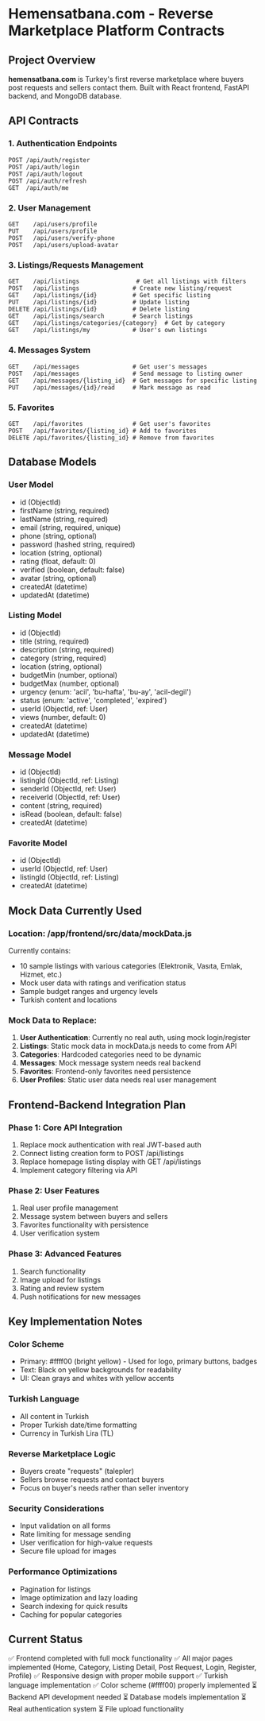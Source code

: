 # Hemensatbana.com - Reverse Marketplace Platform Contracts

## Project Overview
**hemensatbana.com** is Turkey's first reverse marketplace where buyers post requests and sellers contact them. Built with React frontend, FastAPI backend, and MongoDB database.

## API Contracts

### 1. Authentication Endpoints
```
POST /api/auth/register
POST /api/auth/login  
POST /api/auth/logout
POST /api/auth/refresh
GET  /api/auth/me
```

### 2. User Management
```
GET    /api/users/profile
PUT    /api/users/profile
POST   /api/users/verify-phone
POST   /api/users/upload-avatar
```

### 3. Listings/Requests Management
```
GET    /api/listings                # Get all listings with filters
POST   /api/listings               # Create new listing/request
GET    /api/listings/{id}          # Get specific listing
PUT    /api/listings/{id}          # Update listing
DELETE /api/listings/{id}          # Delete listing
GET    /api/listings/search        # Search listings
GET    /api/listings/categories/{category}  # Get by category
GET    /api/listings/my            # User's own listings
```

### 4. Messages System
```
GET    /api/messages               # Get user's messages
POST   /api/messages               # Send message to listing owner
GET    /api/messages/{listing_id}  # Get messages for specific listing
PUT    /api/messages/{id}/read     # Mark message as read
```

### 5. Favorites
```
GET    /api/favorites              # Get user's favorites
POST   /api/favorites/{listing_id} # Add to favorites
DELETE /api/favorites/{listing_id} # Remove from favorites
```

## Database Models

### User Model
- id (ObjectId)
- firstName (string, required)
- lastName (string, required)
- email (string, required, unique)
- phone (string, optional)
- password (hashed string, required)
- location (string, optional)
- rating (float, default: 0)
- verified (boolean, default: false)
- avatar (string, optional)
- createdAt (datetime)
- updatedAt (datetime)

### Listing Model
- id (ObjectId)
- title (string, required)
- description (string, required)
- category (string, required)
- location (string, optional)
- budgetMin (number, optional)
- budgetMax (number, optional)
- urgency (enum: 'acil', 'bu-hafta', 'bu-ay', 'acil-degil')
- status (enum: 'active', 'completed', 'expired')
- userId (ObjectId, ref: User)
- views (number, default: 0)
- createdAt (datetime)
- updatedAt (datetime)

### Message Model
- id (ObjectId)
- listingId (ObjectId, ref: Listing)
- senderId (ObjectId, ref: User)
- receiverId (ObjectId, ref: User)
- content (string, required)
- isRead (boolean, default: false)
- createdAt (datetime)

### Favorite Model
- id (ObjectId)
- userId (ObjectId, ref: User)
- listingId (ObjectId, ref: Listing)
- createdAt (datetime)

## Mock Data Currently Used

### Location: /app/frontend/src/data/mockData.js
Currently contains:
- 10 sample listings with various categories (Elektronik, Vasıta, Emlak, Hizmet, etc.)
- Mock user data with ratings and verification status
- Sample budget ranges and urgency levels
- Turkish content and locations

### Mock Data to Replace:
1. **User Authentication**: Currently no real auth, using mock login/register
2. **Listings**: Static mock data in mockData.js needs to come from API
3. **Categories**: Hardcoded categories need to be dynamic
4. **Messages**: Mock message system needs real backend
5. **Favorites**: Frontend-only favorites need persistence
6. **User Profiles**: Static user data needs real user management

## Frontend-Backend Integration Plan

### Phase 1: Core API Integration
1. Replace mock authentication with real JWT-based auth
2. Connect listing creation form to POST /api/listings
3. Replace homepage listing display with GET /api/listings
4. Implement category filtering via API

### Phase 2: User Features
1. Real user profile management
2. Message system between buyers and sellers
3. Favorites functionality with persistence
4. User verification system

### Phase 3: Advanced Features
1. Search functionality
2. Image upload for listings
3. Rating and review system
4. Push notifications for new messages

## Key Implementation Notes

### Color Scheme
- Primary: #ffff00 (bright yellow) - Used for logo, primary buttons, badges
- Text: Black on yellow backgrounds for readability
- UI: Clean grays and whites with yellow accents

### Turkish Language
- All content in Turkish
- Proper Turkish date/time formatting
- Currency in Turkish Lira (TL)

### Reverse Marketplace Logic
- Buyers create "requests" (talepler)
- Sellers browse requests and contact buyers
- Focus on buyer's needs rather than seller inventory

### Security Considerations
- Input validation on all forms
- Rate limiting for message sending
- User verification for high-value requests
- Secure file upload for images

### Performance Optimizations
- Pagination for listings
- Image optimization and lazy loading
- Search indexing for quick results
- Caching for popular categories

## Current Status
✅ Frontend completed with full mock functionality
✅ All major pages implemented (Home, Category, Listing Detail, Post Request, Login, Register, Profile)
✅ Responsive design with proper mobile support
✅ Turkish language implementation
✅ Color scheme (#ffff00) properly implemented
⏳ Backend API development needed
⏳ Database models implementation
⏳ Real authentication system
⏳ File upload functionality